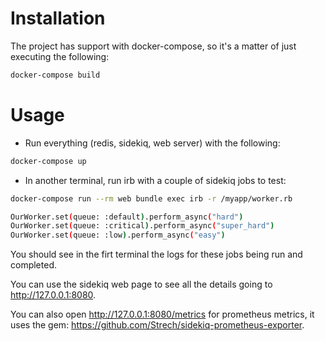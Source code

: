 # Installation

The project has support with docker-compose, so it's a matter of just executing the following:

```bash
docker-compose build
```

# Usage

- Run everything (redis, sidekiq, web server) with the following:

```bash
docker-compose up
```

- In another terminal, run irb with a couple of sidekiq jobs to test:

```bash
docker-compose run --rm web bundle exec irb -r /myapp/worker.rb

OurWorker.set(queue: :default).perform_async("hard")
OurWorker.set(queue: :critical).perform_async("super_hard")
OurWorker.set(queue: :low).perform_async("easy")
```

You should see in the firt terminal the logs for these jobs being run and completed.

You can use the sidekiq web page to see all the details going to http://127.0.0.1:8080.

You can also open http://127.0.0.1:8080/metrics for prometheus metrics, it uses the gem: https://github.com/Strech/sidekiq-prometheus-exporter.
